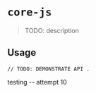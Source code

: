 # `core-js`

> TODO: description

## Usage

```
// TODO: DEMONSTRATE API .
```

testing -- attempt 10
